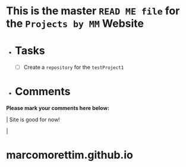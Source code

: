 # This is the master `READ ME file` for the `Projects by MM` Website

- # Tasks #
  - [ ] Create a `repository` for the `testProject1`


- # Comments #
__Please mark your comments here below:__

\|
Site is good for now!






\|
# marcomorettim.github.io
